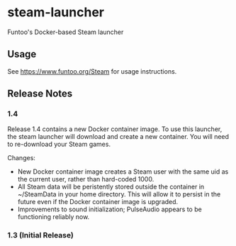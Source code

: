 # steam-launcher
Funtoo's Docker-based Steam launcher

## Usage

See https://www.funtoo.org/Steam for usage instructions.

## Release Notes

### 1.4

Release 1.4 contains a new Docker container image. To use this launcher, the steam launcher will download and create a new
container. You will need to re-download your Steam games.

Changes:

* New Docker container image creates a Steam user with the same uid as the current user, rather than hard-coded 1000.
* All Steam data will be peristently stored outside the container in ~/SteamData in your home directory. This will allow
  it to persist in the future even if the Docker container image is upgraded.
* Improvements to sound initialization; PulseAudio appears to be functioning reliably now.

### 1.3 (Initial Release)
